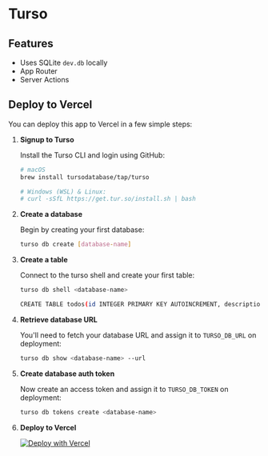 # Turso

## Features

* Uses SQLite `dev.db` locally
* App Router
* Server Actions

## Deploy to Vercel

You can deploy this app to Vercel in a few simple steps:

1. **Signup to Turso**

    Install the Turso CLI and login using GitHub:

    ```bash
    # macOS
    brew install tursodatabase/tap/turso

    # Windows (WSL) & Linux:
    # curl -sSfL https://get.tur.so/install.sh | bash
    ```

2. **Create a database**

    Begin by creating your first database:

    ```bash
    turso db create [database-name]
    ```

3. **Create a table**

    Connect to the turso shell and create your first table:

    ```bash
    turso db shell <database-name>
    ```

    ```bash
    CREATE TABLE todos(id INTEGER PRIMARY KEY AUTOINCREMENT, description TEXT NOT NULL)
    ```

4. **Retrieve database URL**

    You'll need to fetch your database URL and assign it to `TURSO_DB_URL` on deployment:

    ```bash
    turso db show <database-name> --url
    ```

5. **Create database auth token**

    Now create an access token and assign it to `TURSO_DB_TOKEN` on deployment:

    ```bash
    turso db tokens create <database-name>
    ```

6. **Deploy to Vercel**

    [![Deploy with Vercel](https://vercel.com/button)](https://vercel.com/new/clone?repository-url=https%3A%2F%2Fgithub.com%2Fvercel%2Fnext.js%2Ftree%2Fcanary%2Fexamples%2Fhello-world&env=TURSO_DB_URL,TURSO_DB_TOKEN)
